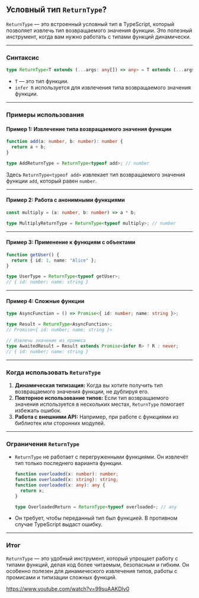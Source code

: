 ## Условный тип `ReturnType`?

`ReturnType` — это встроенный условный тип в TypeScript, который позволяет извлечь тип возвращаемого значения функции. Это полезный инструмент, когда вам нужно работать с типами функций динамически.

---

### **Синтаксис**

```typescript
type ReturnType<T extends (...args: any[]) => any> = T extends (...args: any[]) => infer R ? R : any;
```

- `T` — это тип функции.
- `infer R` используется для извлечения типа возвращаемого значения функции.

---

### **Примеры использования**

#### **Пример 1: Извлечение типа возвращаемого значения функции**

```typescript
function add(a: number, b: number): number {
  return a + b;
}

type AddReturnType = ReturnType<typeof add>; // number
```

Здесь `ReturnType<typeof add>` извлекает тип возвращаемого значения функции `add`, который равен `number`.

---

#### **Пример 2: Работа с анонимными функциями**

```typescript
const multiply = (a: number, b: number) => a * b;

type MultiplyReturnType = ReturnType<typeof multiply>; // number
```

---

#### **Пример 3: Применение к функциям с объектами**

```typescript
function getUser() {
  return { id: 1, name: "Alice" };
}

type UserType = ReturnType<typeof getUser>;
// { id: number; name: string }
```

---

#### **Пример 4: Сложные функции**

```typescript
type AsyncFunction = () => Promise<{ id: number; name: string }>;

type Result = ReturnType<AsyncFunction>;
// Promise<{ id: number; name: string }>

// Извлечь значение из промиса
type AwaitedResult = Result extends Promise<infer R> ? R : never;
// { id: number; name: string }
```

---

### **Когда использовать `ReturnType`**

1. **Динамическая типизация:** Когда вы хотите получить тип возвращаемого значения функции, не дублируя его.
2. **Повторное использование типов:** Если тип возвращаемого значения используется в нескольких местах, `ReturnType` помогает избежать ошибок.
3. **Работа с внешними API:** Например, при работе с функциями из библиотек или сторонних модулей.

---

### **Ограничения `ReturnType`**

- `ReturnType` не работает с перегруженными функциями. Он извлечёт тип только последнего варианта функции.
  
  ```typescript
  function overloaded(x: number): number;
  function overloaded(x: string): string;
  function overloaded(x: any): any {
    return x;
  }

  type OverloadedReturn = ReturnType<typeof overloaded>; // any
  ```

- Он требует, чтобы переданный тип был функцией. В противном случае TypeScript выдаст ошибку.

---

### **Итог**

`ReturnType` — это удобный инструмент, который упрощает работу с типами функций, делая код более читаемым, безопасным и гибким. Он особенно полезен для динамического извлечения типов, работы с промисами и типизации сложных функций.

https://www.youtube.com/watch?v=99suAAKDlv0
